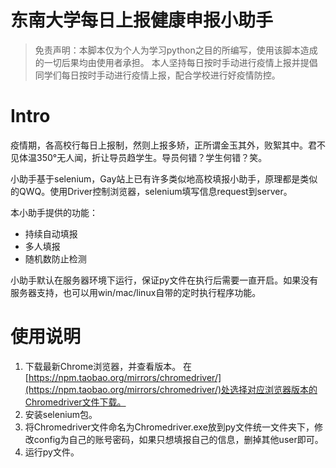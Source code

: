 # 东南大学每日上报健康申报小助手

> 免责声明：本脚本仅为个人为学习python之目的所编写，使用该脚本造成的一切后果均由使用者承担。  本人坚持每日按时手动进行疫情上报并提倡同学们每日按时手动进行疫情上报，配合学校进行好疫情防控。

# Intro
疫情期，各高校行每日上报制，然则上报多矫，正所谓金玉其外，败絮其中。君不见体温350°无人闻，折让导员趋学生。导员何错？学生何错？笑。

小助手基于selenium，Gay站上已有许多类似地高校填报小助手，原理都是类似的QWQ。使用Driver控制浏览器，selenium填写信息request到server。

本小助手提供的功能：
 - 持续自动填报
 - 多人填报
 - 随机数防止检测

小助手默认在服务器环境下运行，保证py文件在执行后需要一直开启。如果没有服务器支持，也可以用win/mac/linux自带的定时执行程序功能。
# 使用说明

 1. 下载最新Chrome浏览器，并查看版本。
 在[https://npm.taobao.org/mirrors/chromedriver/](https://npm.taobao.org/mirrors/chromedriver/)处选择对应浏览器版本的Chromedriver文件下载。
 2. 安装selenium包。
 3. 将Chromedriver文件命名为Chromedriver.exe放到py文件统一文件夹下，修改config为自己的账号密码，如果只想填报自己的信息，删掉其他user即可。
 4. 运行py文件。

